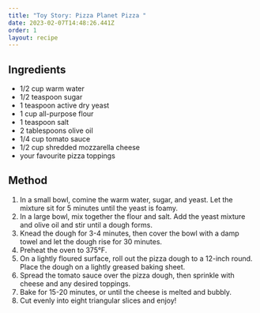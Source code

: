 ```yaml
---
title: "Toy Story: Pizza Planet Pizza "
date: 2023-02-07T14:48:26.441Z
order: 1
layout: recipe
---
```

## **Ingredients**

* 1/2 cup warm water 
* 1/2 teaspoon sugar 
* 1 teaspoon active dry yeast 
* 1 cup all-purpose flour 
* 1 teaspoon salt 
* 2 tablespoons olive oil 
* 1/4 cup tomato sauce 
* 1/2 cup shredded mozzarella cheese 
* your favourite pizza toppings

## Method

1. In a small bowl, comine the warm water, sugar, and yeast. Let the mixture sit for 5 minutes until the yeast is foamy.
2. In a large bowl, mix together the flour and salt. Add the yeast mixture and olive oil and stir until a dough forms. 
3. Knead the dough for 3-4 minutes, then cover the bowl with a damp towel and let the dough rise for 30 minutes. 
4. Preheat the oven to 375°F. 
5. On a lightly floured surface, roll out the pizza dough to a 12-inch round. Place the dough on a lightly greased baking sheet. 
6. Spread the tomato sauce over the pizza dough, then sprinkle with cheese and any desired toppings. 
7. Bake for 15-20 minutes, or until the cheese is melted and bubbly.
8. Cut evenly into eight triangular slices and enjoy!